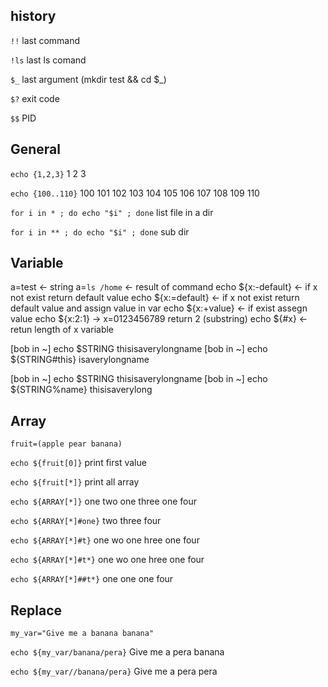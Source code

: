 ## history
`!!` last command

`!ls` last ls comand

`$_` last argument (mkdir test && cd $_)

`$?` exit code

`$$` PID

## General
`echo {1,2,3}` 1 2 3

`echo {100..110}` 100 101 102 103 104 105 106 107 108 109 110

`for i in * ; do echo "$i" ; done` list file in a dir

`for i in ** ; do echo "$i" ; done` sub dir

## Variable
a=test <- string
a=`ls /home` <- result of command
echo ${x:-default} <- if x not exist return default value
echo ${x:=default} <- if x not exist return default value and assign value in var
echo ${x:+value} <- if exist assegn value
echo ${x:2:1} -> x=0123456789 return 2 (substring)
echo ${#x} <- retun length of x variable

[bob in ~] echo $STRING
thisisaverylongname
[bob in ~] echo ${STRING#this}
isaverylongname

[bob in ~] echo $STRING
thisisaverylongname
[bob in ~] echo ${STRING%name}
thisisaverylong

## Array
`fruit=(apple pear banana)`

`echo ${fruit[0]}` print first value

`echo ${fruit[*]}` print all array

`echo ${ARRAY[*]}` one two one three one four

`echo ${ARRAY[*]#one}` two three four

`echo ${ARRAY[*]#t}` one wo one hree one four

`echo ${ARRAY[*]#t*}` one wo one hree one four

`echo ${ARRAY[*]##t*}` one one one four

## Replace 
`my_var="Give me a banana banana"`

`echo ${my_var/banana/pera}` Give me a pera banana

`echo ${my_var//banana/pera}` Give me a pera pera

